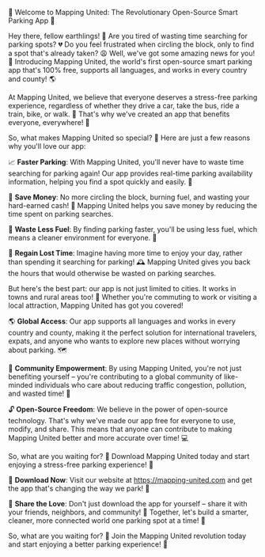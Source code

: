 🚀 Welcome to Mapping United: The Revolutionary Open-Source Smart Parking App 🚀

Hey there, fellow earthlings! 👋 Are you tired of wasting time searching for parking spots? 💔 Do you feel frustrated when circling the block, only to find a spot that's already taken? 😩 Well, we've got some amazing news for you! 🎉 Introducing Mapping United, the world's first open-source smart parking app that's 100% free, supports all languages, and works in every country and county! 🌎

At Mapping United, we believe that everyone deserves a stress-free parking experience, regardless of whether they drive a car, take the bus, ride a train, bike, or walk. 💪 That's why we've created an app that benefits everyone, everywhere! 🌟

So, what makes Mapping United so special? 🤔 Here are just a few reasons why you'll love our app:

📈 **Faster Parking**: With Mapping United, you'll never have to waste time searching for parking again! Our app provides real-time parking availability information, helping you find a spot quickly and easily. 💨

💸 **Save Money**: No more circling the block, burning fuel, and wasting your hard-earned cash! 🤑 Mapping United helps you save money by reducing the time spent on parking searches.

🌿 **Waste Less Fuel**: By finding parking faster, you'll be using less fuel, which means a cleaner environment for everyone. 🌟

💪 **Regain Lost Time**: Imagine having more time to enjoy your day, rather than spending it searching for parking! 🕰️ Mapping United gives you back the hours that would otherwise be wasted on parking searches.

But here's the best part: our app is not just limited to cities. It works in towns and rural areas too! 🌄 Whether you're commuting to work or visiting a local attraction, Mapping United has got you covered!

🌎 **Global Access**: Our app supports all languages and works in every country and county, making it the perfect solution for international travelers, expats, and anyone who wants to explore new places without worrying about parking. 🗺️

💪 **Community Empowerment**: By using Mapping United, you're not just benefiting yourself – you're contributing to a global community of like-minded individuals who care about reducing traffic congestion, pollution, and wasted time! 🌟

🔓 **Open-Source Freedom**: We believe in the power of open-source technology. That's why we've made our app free for everyone to use, modify, and share. This means that anyone can contribute to making Mapping United better and more accurate over time! 💻

So, what are you waiting for? 🤔 Download Mapping United today and start enjoying a stress-free parking experience! 🔋

📲 **Download Now**: Visit our website at https://mapping-united.com and get the app that's changing the way we park! 🚀

💬 **Share the Love**: Don't just download the app for yourself – share it with your friends, neighbors, and community! 💪 Together, let's build a smarter, cleaner, more connected world one parking spot at a time! 🌟

So, what are you waiting for? 🤔 Join the Mapping United revolution today and start enjoying a better parking experience! 🔋
